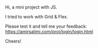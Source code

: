 Hi,
a mini project with JS.

I tried to work with Grid & Flex.

Please test it and tell me your feedback:
https://amirsalimi.com/proj/login/login.html

Cheers!
